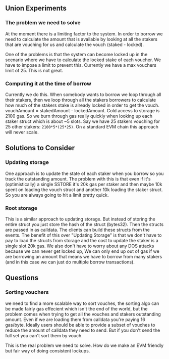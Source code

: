 ## Union Experiments

### The problem we need to solve

At the moment there is a limiting factor to the system. In order to borrow
we need to calculate the amount that is available by looking at all the stakers
that are vouching for us and calculate the vouch (staked - locked).

One of the problems is that the system can become locked up in the scenario where we have to calculate the
locked stake of each voucher. We have to impose a limit to prevent this. Currently we have a max vouchers
limit of 25. This is not great.

### Computing it at the time of borrow

Currently we do this. When somebody wants to borrow we loop through all their stakers, then we loop through
all the stakers borrowers to calculate how much of the stakers stake is already locked in order to get the
vouch. vouchAmount = stakedAmount - lockedAmount. Cold access to storage is 2100 gas. So we burn through gas
really quickly when looking up each staker struct which is about ~5 slots. Say we have 25 stakers vouching for
25 other stakers: `2100*5*(25*25)`. On a standard EVM chain this approach will never scale.

## Solutions to Consider

### Updating storage

One approach is to update the state of each staker when you borrow so you track the outstanding amount. The problem with
this is that even if it's (optimistically) a single SSTORE it's 20k gas per staker and then maybe 10k spent
on loading the vouch struct and another 10k loading the staker struct. So you are always going to hit a limit
pretty quick.

### Root storage

This is a similar approach to updating storage. But instead of storing the entire struct you just store the
hash of the struct (bytes32). Then the structs are passed in as calldata. The clients can build these structs
from the events. The benefit of this over "Updating Storage" is that we don't have to pay to load the structs
from storage and the cost to update the staker is a single slot 20k gas. We also don't have to worry about any
DOS attacks because we can never get locked up, We can only end up out of gas if we are borrowing an amount that
means we have to borrow from many stakers (and in this case we can just do multiple borrow transactions).

## Questions

### Sorting vouchers

we need to find a more scalable way to sort vouches, the sorting algo can be made fairly gas effecient which isn't the
end of the world, but the problem comes when trying to get all the vouches and stakers outstanding amount. Even if we
are loading them from calldata you're paying 16 gas/byte. Ideally users should be able to provide a subset of vouches to
reduce the amount of calldata they need to send. But if you don't send the full set you can't sort them by vouch.

This is the real problem we need to solve. How do we make an EVM friendly but fair way of doing consistent lockups.
